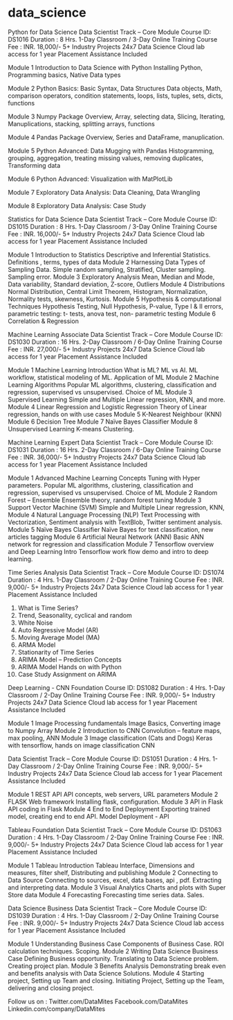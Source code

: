 # data_science

Python for Data Science
Data Scientist Track – Core Module
Course ID: DS1016
Duration : 8 Hrs.
1-Day Classroom / 3-Day
Online Training
Course Fee : INR. 18,000/-
5+ Industry Projects
24x7 Data Science Cloud lab
access for 1 year
Placement Assistance
Included

Module 1 Introduction to Data Science with Python
Installing Python, Programming basics, Native Data types

Module 2 Python Basics: Basic Syntax, Data Structures
Data objects, Math, comparison operators, condition
statements, loops, lists, tuples, sets, dicts, functions

Module 3 Numpy Package
Overview, Array, selecting data, Slicing, Iterating,
Manuplications, stacking, splitting arrays, functions

Module 4 Pandas Package
Overview, Series and DataFrame, manuplication.

Module 5 Python Advanced: Data Mugging with Pandas
Histogramming, grouping, aggregation, treating missing
values, removing duplicates, Transforming data

Module 6 Python Advanced: Visualization with MatPlotLib

Module 7 Exploratory Data Analysis:
Data Cleaning, Data Wrangling

Module 8 Exploratory Data Analysis: Case Study

Statistics for Data Science
Data Scientist Track – Core Module
Course ID: DS1015
Duration : 8 Hrs.
1-Day Classroom / 3-Day
Online Training
Course Fee : INR. 16,000/-
5+ Industry Projects
24x7 Data Science Cloud lab
access for 1 year
Placement Assistance
Included

Module 1 Introduction to Statistics
Descriptive and Inferential Statistics. Definitions , terms,
types of data
Module 2 Harnessing Data
Types of Sampling Data. Simple random sampling,
Stratified, Cluster sampling. Sampling error.
Module 3 Exploratory Analysis
Mean, Median and Mode, Data variability, Standard
deviation, Z-score, Outliers
Module 4 Distributions
Normal Distribution, Central Limit Theorem, Histogram,
Normalization, Normality tests, skewness, Kurtosis.
Module 5 Hypothesis & computational Techniques
Hypothesis Testing, Null Hypothesis, P-value, Type I & II
errors, parametric testing: t- tests, anova test, non-
parametric testing
Module 6 Correlation & Regression

Machine Learning Associate
Data Scientist Track – Core Module
Course ID: DS1030
Duration : 16 Hrs.
2-Day Classroom / 6-Day
Online Training
Course Fee : INR. 27,000/-
5+ Industry Projects
24x7 Data Science Cloud lab
access for 1 year
Placement Assistance
Included

Module 1 Machine Learning Introduction
What is ML? ML vs AI. ML workflow, statistical modeling
of ML. Application of ML
Module 2 Machine Learning Algorithms
Popular ML algorithms, clustering, classification and
regression, supervised vs unsupervised. Choice of ML
Module 3 Supervised Learning
Simple and Multiple Linear regression, KNN, and more.
Module 4 Linear Regression and Logistic Regression
Theory of Linear regression, hands on with use cases
Module 5
K-Nearest Neighbour (KNN)
Module 6 Decision Tree
Module 7 Naïve Bayes Classifier
Module 8 Unsupervised Learning
K-means Clustering.

Machine Learning Expert
Data Scientist Track – Core Module
Course ID: DS1031
Duration : 16 Hrs.
2-Day Classroom / 6-Day
Online Training
Course Fee : INR. 36,000/-
5+ Industry Projects
24x7 Data Science Cloud lab
access for 1 year
Placement Assistance
Included


Module 1 Advanced Machine Learning Concepts
Tuning with Hyper parameters. Popular ML algorithms,
clustering, classification and regression, supervised vs
unsupervised. Choice of ML
Module 2
Random Forest – Ensemble
Ensemble theory, random forest tuning
Module 3
Support Vector Machine (SVM)
Simple and Multiple Linear regression, KNN,
Module 4
Natural Language Processing (NLP)
Text Processing with Vectorization, Sentiment analysis
with TextBlob, Twitter sentiment analysis.
Module 5
Naïve Bayes Classifier
Naïve Bayes for text classification, new articles tagging
Module 6
Artificial Neural Network (ANN)
Basic ANN network for regression and classification
Module 7 Tensorflow overview and Deep Learning Intro
Tensorflow work flow demo and intro to deep learning.

Time Series Analysis
Data Scientist Track – Core Module
Course ID: DS1074
Duration : 4 Hrs.
1-Day Classroom / 2-Day
Online Training
Course Fee : INR. 9,000/-
5+ Industry Projects
24x7 Data Science Cloud lab
access for 1 year
Placement Assistance
Included


1. What is Time Series?
2. Trend, Seasonality, cyclical and random
3. White Noise
4. Auto Regressive Model (AR)
5. Moving Average Model (MA)
6. ARMA Model
7. Stationarity of Time Series
8. ARIMA Model – Prediction Concepts
9. ARIMA Model Hands on with Python
10. Case Study Assignment on ARIMA


Deep Learning - CNN Foundation
Course ID: DS1082
Duration : 4 Hrs.
1-Day Classroom / 2-Day
Online Training
Course Fee : INR. 9,000/-
5+ Industry Projects
24x7 Data Science Cloud lab
access for 1 year
Placement Assistance
Included


Module 1 Image Processing fundamentals
Image Basics, Converting image to Numpy Array
Module 2 Introduction to CNN
Convolution – feature maps, max pooling, ANN
Module 3 Image classification (Cats and Dogs)
Keras with tensorflow, hands on image classification CNN

Data Scientist Track – Core Module
Course ID: DS1051
Duration : 4 Hrs.
1-Day Classroom / 2-Day
Online Training
Course Fee : INR. 9,000/-
5+ Industry Projects
24x7 Data Science Cloud lab
access for 1 year
Placement Assistance
Included


Module 1 REST API
API concepts, web servers, URL parameters
Module 2 FLASK Web framework
Installing flask, configuration.
Module 3 API in Flask
API coding in Flask
Module 4 End to End Deployment
Exporting trained model, creating end to end API.
Model Deployment - API

Tableau Foundation
Data Scientist Track – Core Module
Course ID: DS1063
Duration : 4 Hrs.
1-Day Classroom / 2-Day
Online Training
Course Fee : INR. 9,000/-
5+ Industry Projects
24x7 Data Science Cloud lab
access for 1 year
Placement Assistance
Included


Module 1 Tableau Introduction
Tableau Interface, Dimensions and measures, filter shelf,
Distributing and publishing
Module 2 Connecting to Data Source
Connecting to sources, excel, data bases, api , pdf.
Extracting and interpreting data.
Module 3 Visual Analytics
Charts and plots with Super Store data
Module 4 Forecasting
Forecasting time series data. Sales.

Data Science Business
Data Scientist Track – Core Module
Course ID: DS1039
Duration : 4 Hrs.
1-Day Classroom / 2-Day
Online Training
Course Fee : INR. 9,000/-
5+ Industry Projects
24x7 Data Science Cloud lab
access for 1 year
Placement Assistance
Included


Module 1 Understanding Business Case
Components of Business Case. ROI calculation
techniques. Scoping.
Module 2 Writing Data Science Business Case
Defining Business opportunity. Translating to Data
Science problem. Creating project plan.
Module 3 Benefits Analysis
Demonstrating break even and benefits analysis with
Data Science Solutions.
Module 4 Starting project, Setting up Team and closing.
Initiating Project, Setting up the Team, delivering and
closing project.


Follow us on :
Twitter.com/DataMites
Facebook.com/DataMites
Linkedin.com/company/DataMites